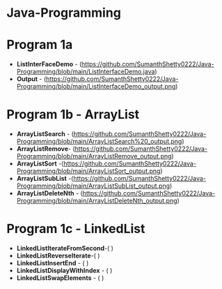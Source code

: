 # Java-Programming

# Program 1a
- **ListInterFaceDemo** - (https://github.com/SumanthShetty0222/Java-Programming/blob/main/ListInterfaceDemo.java)
- **Output** - (https://github.com/SumanthShetty0222/Java-Programming/blob/main/ListInterfaceDemo_output.png)

# Program 1b - ArrayList
- **ArrayListSearch** - (https://github.com/SumanthShetty0222/Java-Programming/blob/main/ArrayListSearch%20_output.png)
- **ArrayListRemove**- (https://github.com/SumanthShetty0222/Java-Programming/blob/main/ArrayListRemove_output.png)
- **ArrayListSort** -(https://github.com/SumanthShetty0222/Java-Programming/blob/main/ArrayListSort_output.png)
- **ArrayListSubList** -(https://github.com/SumanthShetty0222/Java-Programming/blob/main/ArrayListSubList_output.png)
- **ArrayListDeleteNth** - (https://github.com/SumanthShetty0222/Java-Programming/blob/main/ArrayListDeleteNth_output.png)

# Program 1c - LinkedList
- **LinkedListIterateFromSecond**-(  )
- **LinkedListReverseIterate**-(  )
- **LinkedListInsertEnd** - ( )
- **LinkedListDisplayWithIndex** - ( )
- **LinkedListSwapElements** - ( )
